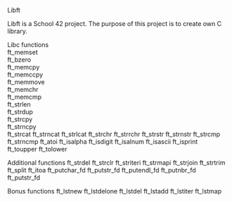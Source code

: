  Libft

Libft is a School 42 project. The purpose of this project is to create own C library.

Libc functions  
ft_memset   
ft_bzero   
ft_memcpy     
ft_memccpy    
ft_memmove    
ft_memchr    
ft_memcmp    
ft_strlen    
ft_strdup    
ft_strcpy    
ft_strncpy   
ft_strcat
ft_strncat
ft_strlcat
ft_strchr
ft_strrchr
ft_strstr
ft_strnstr
ft_strcmp
ft_strncmp
ft_atoi
ft_isalpha
ft_isdigit
ft_isalnum
ft_isascii
ft_isprint
ft_toupper
ft_tolower

Additional functions
ft_strdel
ft_strclr
ft_striteri
ft_strmapi
ft_strjoin
ft_strtrim
ft_split
ft_itoa
ft_putchar_fd
ft_putstr_fd
ft_putendl_fd
ft_putnbr_fd
ft_putstr_fd

Bonus functions
ft_lstnew
ft_lstdelone
ft_lstdel
ft_lstadd
ft_lstiter
ft_lstmap
